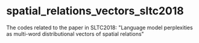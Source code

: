 # spatial_relations_vectors_sltc2018
The codes related to the paper in SLTC2018: "Language model perplexities as multi-word distributional vectors of spatial relations"
